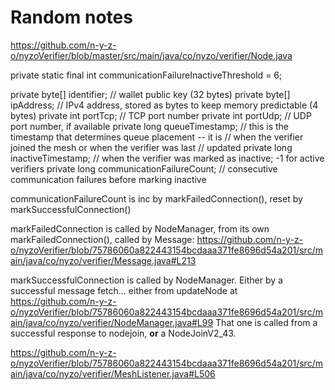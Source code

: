 # Random notes

https://github.com/n-y-z-o/nyzoVerifier/blob/master/src/main/java/co/nyzo/verifier/Node.java


private static final int communicationFailureInactiveThreshold = 6;

private byte[] identifier;                    // wallet public key (32 bytes)
private byte[] ipAddress;                     // IPv4 address, stored as bytes to keep memory predictable (4 bytes)
private int portTcp;                          // TCP port number
private int portUdp;                          // UDP port number, if available
private long queueTimestamp;                  // this is the timestamp that determines queue placement -- it is
                                              // when the verifier joined the mesh or when the verifier was last
                                              // updated
private long inactiveTimestamp;               // when the verifier was marked as inactive; -1 for active verifiers
private long communicationFailureCount;       // consecutive communication failures before marking inactive


communicationFailureCount is inc by markFailedConnection(), reset by markSuccessfulConnection()

markFailedConnection is called by NodeManager, from its own markFailedConnection(), called by  Message:
https://github.com/n-y-z-o/nyzoVerifier/blob/75786060a822443154bcdaaa371fe8696d54a201/src/main/java/co/nyzo/verifier/Message.java#L213

markSuccessfulConnection is called by NodeManager.
Either by a successful message fetch... either from updateNode at https://github.com/n-y-z-o/nyzoVerifier/blob/75786060a822443154bcdaaa371fe8696d54a201/src/main/java/co/nyzo/verifier/NodeManager.java#L99
That one is called from a successful response to nodejoin, **or** a NodeJoinV2_43.

https://github.com/n-y-z-o/nyzoVerifier/blob/75786060a822443154bcdaaa371fe8696d54a201/src/main/java/co/nyzo/verifier/MeshListener.java#L506


